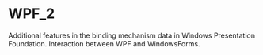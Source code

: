 # WPF_2
Additional features in the binding mechanism data in Windows Presentation Foundation. Interaction between WPF and WindowsForms.
